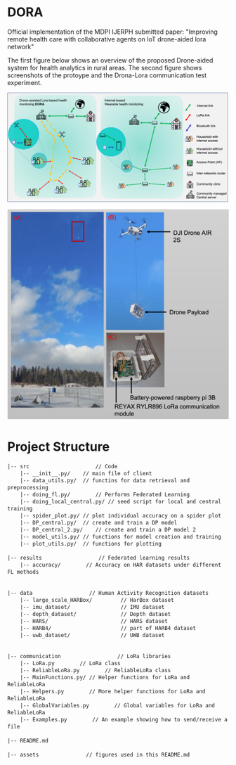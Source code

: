 # DORA
Official implementation of the MDPI IJERPH submitted paper: "Improving remote health care with collaborative agents on IoT drone-aided lora network" 

The first figure below shows an overview of the proposed Drone-aided system for health analytics in rural areas.
The second figure shows screenshots of the protoype and the Drona-Lora communication test experiment. 


<p align="center"> 
<img src="https://github.com/gadm21/DORA/blob/main/assets/DORA.png">
</p>

<p align="center"> 
<img src="https://github.com/gadm21/DORA/blob/main/assets/DORA_real.png">
</p>

# Project Structure
```
|-- src                     // Code 
    |-- __init__.py/	// main file of client 
    |-- data_utils.py/	// functins for data retrieval and preprocessing
    |-- doing_fl.py/		// Performs Federated Learning
    |-- doing_local_central.py/	// seed script for local and central training 
    |-- spider_plot.py/	// plot individual accuracy on a spider plot
    |-- DP_central.py/	// create and train a DP model 
    |-- DP_central_2.py/	// create and train a DP model 2
    |-- model_utils.py/	// functions for model creation and training
    |-- plot_utils.py/	// functions for plotting

|-- results                  // Federated learning results
    |-- accuracy/        // Accuracy on HAR datasets under different FL methods


|-- data                  // Human Activity Recognition datasets
    |-- large_scale_HARBox/         // HarBox dataset
    |-- imu_dataset/                // IMU dataset
    |-- depth_dataset/              // Depth dataset
    |-- HARS/                       // HARS dataset
    |-- HARB4/                      // part of HARB4 dataset
    |-- uwb_dataset/                // UWB dataset


|-- communication                  // LoRa libraries
    |-- LoRa.py        // LoRa class
    |-- ReliableLoRa.py        // ReliableLoRa class
    |-- MainFunctions.py/ // Helper functions for LoRa and ReliableLoRa
    |-- Helpers.py        // More helper functions for LoRa and ReliableLoRa
    |-- GlobalVariables.py        // Global variables for LoRa and ReliableLoRa
    |-- Examples.py        // An example showing how to send/receive a file 

|-- README.md

|-- assets               // figures used in this README.md
```
